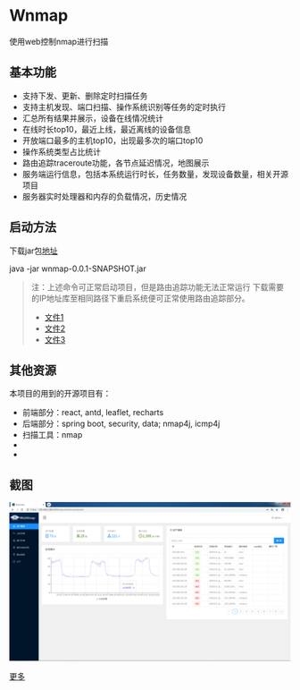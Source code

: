 # Wnmap

使用web控制nmap进行扫描


## 基本功能

- 支持下发、更新、删除定时扫描任务
- 支持主机发现、端口扫描、操作系统识别等任务的定时执行
- 汇总所有结果并展示，设备在线情况统计
- 在线时长top10，最近上线，最近离线的设备信息
- 开放端口最多的主机top10，出现最多次的端口top10
- 操作系统类型占比统计
- 路由追踪traceroute功能，各节点延迟情况，地图展示
- 服务端运行信息，包括本系统运行时长，任务数量，发现设备数量，相关开源项目
- 服务器实时处理器和内存的负载情况，历史情况

## 启动方法

下载jar包[地址]()

java -jar wnmap-0.0.1-SNAPSHOT.jar

>注：上述命令可正常启动项目，但是路由追踪功能无法正常运行
>下载需要的IP地址库至相同路径下重启系统便可正常使用路由追踪部分。
> - [文件1]()
> - [文件2]()
> - [文件3]()

## 其他资源

本项目的用到的开源项目有：

- 前端部分：react, antd, leaflet, recharts
- 后端部分：spring boot, security, data; nmap4j, icmp4j
- 扫描工具：nmap
- 
- 

## 截图

![](img/1.png)

[更多](img/img.md)